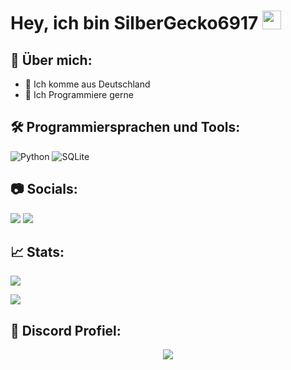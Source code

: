 # Hey, ich bin SilberGecko6917 <img src="https://raw.githubusercontent.com/MartinHeinz/MartinHeinz/master/wave.gif" width="30px">

## 📌 Über mich:
- 📍 Ich komme aus Deutschland
- 📝 Ich Programmiere gerne

## 🛠️ Programmiersprachen und Tools:
![Python](https://img.shields.io/badge/python-3670A0?style=for-the-badge&logo=python&logoColor=ffdd54)
![SQLite](https://img.shields.io/badge/sqlite-%2307405e.svg?style=for-the-badge&logo=sqlite&logoColor=white)


## 📷 Socials:  
[![](https://img.shields.io/youtube/channel/subscribers/UCf83BJ6BdAFoU1zViGFuWlg?style=for-the-badge&logo=youtube&label=YouTube&color=red)](https://youtube.com/@gecko_tv) [![](https://img.shields.io/twitch/status/silbergecko_tv?style=for-the-badge&logo=twitch&logoColor=white&color=purple)](https://twitch.tv/silbergecko_tv)


## 📈 Stats:
![](https://github-readme-stats.vercel.app/api?username=silbergecko6917&show_icons=true&theme=synthwave)

![](https://github-readme-stats.vercel.app/api/top-langs/?username=silbergecko6917&theme=synthwave&layout=compact)

## 🔎 Discord Profiel:
<p align="center"><img src="https://discord.c99.nl/widget/theme-3/753974250968186901.png"><p/>
